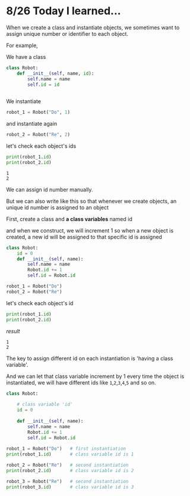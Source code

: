 # 8/26 Today I learned...

When we create a class and instantiate objects, we sometimes want to assign unique number or identifier to each object.

For example, 

We have a class 
```py
class Robot:
    def __init__(self, name, id):
        self.name = name
        self.id = id
    
```

We instantiate 
```py
robot_1 = Robot("Do", 1)
```
and instantiate again
```py
robot_2 = Robot("Re", 2)
```
let's check each object's ids
```py
print(robot_1.id)
print(robot_2.id)
```
```
1
2
```
We can assign id number manually.

But we can also write like this so that whenever we create objects, an unique id number is assigned to an object

First, create a class and <strong>a class variables</strong> named id

and when we construct, we will increment 1 so when a new object is created, a new id will be assigned to that specific id is assigned
```py
class Robot:
    id = 0
    def __init__(self, name):
        self.name = name
        Robot.id += 1
        self.id = Robot.id
```

```py
robot_1 = Robot("Do")
robot_2 = Robot("Re")
```
let's check each object's id
```py
print(robot_1.id)
print(robot_2.id)
```
<em>result</em>
```
1
2
```

The key to assign different id on each instantiation is 'having a class variable'.

And we can let that class variable increment by 1 every time the object is instantiated, we will have different ids like `1`,`2`,`3`,`4`,`5` and so on.

```py
class Robot:
    
    # class variable 'id'
    id = 0
    
    def __init__(self, name):
        self.name = name
        Robot.id += 1
        self.id = Robot.id
        
robot_1 = Robot("Do")   # first instantiation
print(robot_1.id)       # class variable id is 1

robot_2 = Robot("Re")   # second instantiation
print(robot_2.id)       # class variable id is 2

robot_3 = Robot("Re")   # second instantiation
print(robot_3.id)       # class variable id is 3
```
